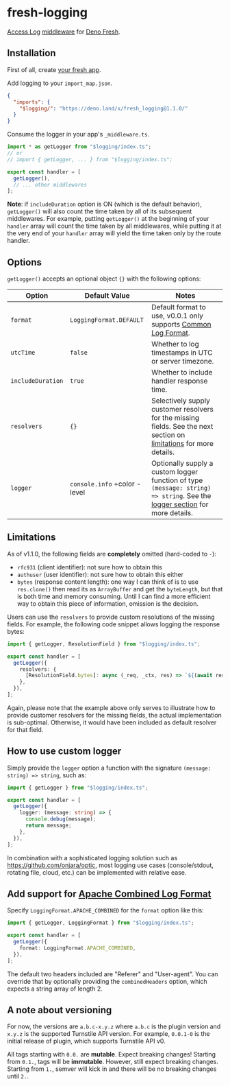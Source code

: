 # fresh-logging

[Access Log](https://www.w3.org/Daemon/User/Config/Logging.html#common-logfile-format) [middleware](https://fresh.deno.dev/docs/concepts/middleware) for
[Deno Fresh](https://fresh.deno.dev/).

## Installation

First of all, create [your fresh app](https://fresh.deno.dev/docs/getting-started/create-a-project).

Add logging to your `import_map.json`.

```json
{
  "imports": {
    "$logging/": "https://deno.land/x/fresh_logging@1.1.0/"
  }
}
```

Consume the logger in your app's `_middleware.ts`.

```ts
import * as getLogger from "$logging/index.ts";
// or
// import { getLogger, ... } from "$logging/index.ts";

export const handler = [
  getLogger(),
  // ... other middlewares
];
```

**Note**: if `includeDuration` option is ON (which is the default behavior), `getLogger()` will also count the time taken by all of its subsequent middlewares.
For example, putting `getLogger()` at the beginning of your `handler` array will count the time taken by all middlewares, while putting it at the very end of
your `handler` array will yield the time taken only by the route handler.

## Options

`getLogger()` accepts an optional object `{}` with the following options:

| Option            | Default Value                | Notes                                                                                                                                                   |
| ----------------- | ---------------------------- | ------------------------------------------------------------------------------------------------------------------------------------------------------- |
| `format`          | `LoggingFormat.DEFAULT`      | Default format to use, v0.0.1 only supports [Common Log Format](https://www.w3.org/Daemon/User/Config/Logging.html#common-logfile-format).              |
| `utcTime`         | `false`                      | Whether to log timestamps in UTC or server timezone.                                                                                                    |
| `includeDuration` | `true`                       | Whether to include handler response time.                                                                                                               |
| `resolvers`       | `{}`                         | Selectively supply customer resolvers for the missing fields. See the next section on [limitations](#limitations) for more details.                     |
| `logger`          | `console.info` +color -level | Optionally supply a custom logger function of type `(message: string) => string`. See the [logger section](#how-to-use-custom-logger) for more details. |

## Limitations

As of v1.1.0, the following fields are **completely** omitted (hard-coded to `-`):

- `rfc931` (client identifier): not sure how to obtain this
- `authuser` (user identifier): not sure how to obtain this either
- `bytes` (response content length): one way I can think of is to use `res.clone()` then read its as `ArrayBuffer` and get the `byteLength`, but that is both
  time and memory consuming. Until I can find a more efficient way to obtain this piece of information, omission is the decision.

Users can use the `resolvers` to provide custom resolutions of the missing fields. For example, the following code snippet allows logging the response bytes:

```ts
import { getLogger, ResolutionField } from "$logging/index.ts";

export const handler = [
  getLogger({
    resolvers: {
      [ResolutionField.bytes]: async (_req, _ctx, res) => `${(await res.clone().arrayBuffer()).byteLength}`,
    },
  }),
];
```

Again, please note that the example above only serves to illustrate how to provide customer resolvers for the missing fields, the actual implementation is
sub-optimal. Otherwise, it would have been included as default resolver for that field.

## How to use custom logger

Simply provide the `logger` option a function with the signature `(message: string) => string`, such as:

```ts
import { getLogger } from "$logging/index.ts";

export const handler = [
  getLogger({
    logger: (message: string) => {
      console.debug(message);
      return message;
    },
  }),
];
```

In combination with a sophisticated logging solution such as https://github.com/onjara/optic, most logging use cases (console/stdout, rotating file, cloud,
etc.) can be implemented with relative ease.

## Add support for [Apache Combined Log Format](https://httpd.apache.org/docs/2.4/logs.html#:~:text=%25B%20instead.-,Combined%20Log%20Format,-Another%20commonly%20used)

Specify `LoggingFormat.APACHE_COMBINED` for the `format` option like this:

```ts
import { getLogger, LoggingFormat } from "$logging/index.ts";

export const handler = [
  getLogger({
    format: LoggingFormat.APACHE_COMBINED,
  }),
];
```

The default two headers included are "Referer" and "User-agent". You can override that by optionally providing the `combinedHeaders` option, which expects a
string array of length 2.

## A note about versioning

For now, the versions are `a.b.c-x.y.z` where `a.b.c` is the plugin version and `x.y.z` is the supported Turnstile API version. For example, `0.0.1-0` is the
initial release of plugin, which supports Turnstile API v0.

All tags starting with `0.0.` are **mutable**. Expect breaking changes! Starting from `0.1.`, tags will be **immutable**. However, still expect breaking
changes. Starting from `1.`, semver will kick in and there will be no breaking changes until `2.`.
